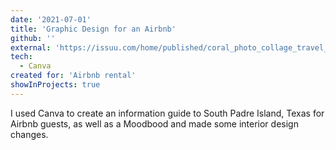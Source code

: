 ```yaml
---
date: '2021-07-01'
title: 'Graphic Design for an Airbnb'
github: ''
external: 'https://issuu.com/home/published/coral_photo_collage_travel_blog_graphic'
tech:
  - Canva
created for: 'Airbnb rental'
showInProjects: true
---
```


I used Canva to create an information guide to South Padre Island, Texas for Airbnb guests, as well as a Moodbood and made some interior design changes.
